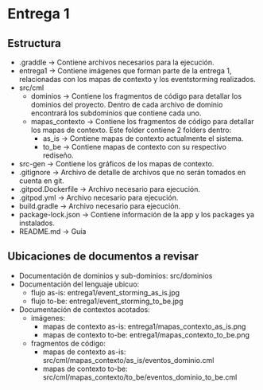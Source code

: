 # Entrega 1

## Estructura

* .graddle -> Contiene archivos necesarios para la ejecución.
* entrega1 -> Contiene imágenes que forman parte de la entrega 1, relacionadas con los mapas de contexto y los eventstorming realizados.
* src/cml
   * dominios -> Contiene los fragmentos de código para detallar los dominios del proyecto. Dentro de cada archivo de dominio encontrará los subdominios que contiene cada uno.
   * mapas_contexto -> Contiene los fragmentos de código para detallar los mapas de contexto. Este folder contiene 2 folders dentro: 
      * as_is -> Contiene mapas de contexto actualmente el sistema.
      * to_be -> Contiene mapas de contexto con su respectivo rediseño.
* src-gen -> Contiene los gráficos de los mapas de contexto.
* .gitignore -> Archivo de detalle de archivos que no serán tomados en cuenta en git.
* .gitpod.Dockerfile -> Archivo necesario para ejecución.
* .gitpod.yml -> Archivo necesario para ejecución.
* build.gradle -> Archivo necesario para ejecución.
* package-lock.json -> Contiene información de la app y los packages ya instalados.
* README.md -> Guía

## Ubicaciones de documentos a revisar

* Documentación de dominios y sub-dominios: src/dominios
* Documentación del lenguaje ubicuo:
    * flujo as-is: entrega1/event_storming_as_is.jpg
    * flujo to-be: entrega1/event_storming_to_be.jpg
* Documentación de contextos acotados:
    * imágenes:
        * mapas de contexto as-is: entrega1/mapas_contexto_as_is.png
        * mapas de contexto to-be: entrega1/mapas_contexto_to_be.png
    * fragmentos de código:
        * mapas de contexto as-is: src/cml/mapas_contexto/as_is/eventos_dominio.cml
        * mapas de contexto to-be: src/cml/mapas_contexto/to_be/eventos_dominio_to_be.cml
